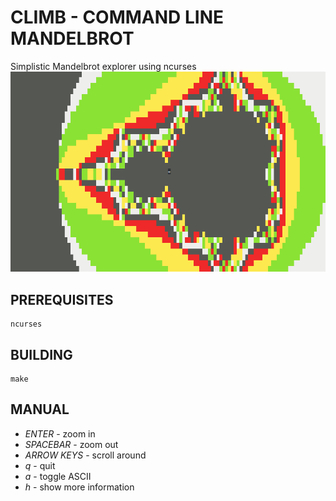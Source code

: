 # CLIMB - COMMAND LINE MANDELBROT
Simplistic Mandelbrot explorer using ncurses  
![example](/img/display.png)
## PREREQUISITES
	ncurses

## BUILDING
	make

## MANUAL
+ *ENTER*       - zoom in
+ *SPACEBAR*    - zoom out
+ *ARROW KEYS*  - scroll around
+ *q*           - quit
+ *a*           - toggle ASCII
+ *h*           - show more information



